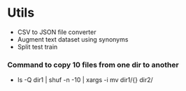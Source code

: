 # Utils
* CSV to JSON file converter
* Augment text dataset using synonyms
* Split test train

### Command to copy 10 files from one dir to another
* ls -Q dir1 | shuf -n -10 | xargs -i mv dir1/{} dir2/
